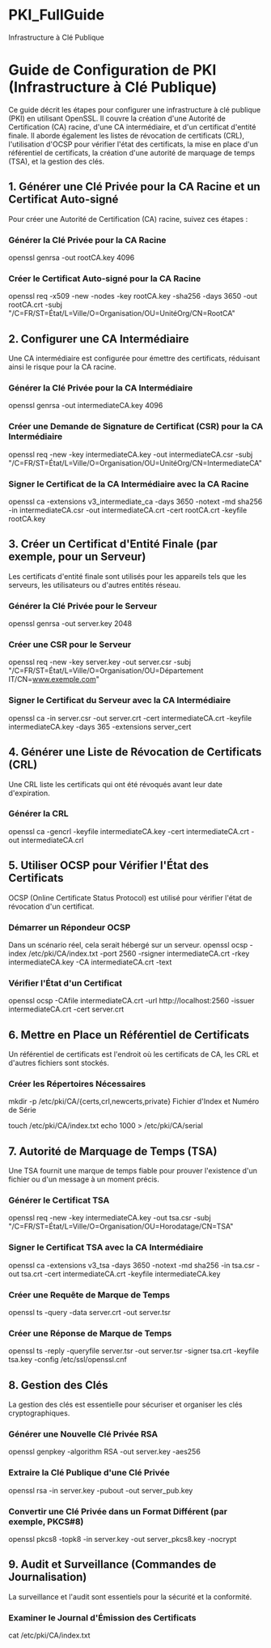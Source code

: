 # PKI_FullGuide
Infrastructure à Clé Publique
# Guide de Configuration de PKI (Infrastructure à Clé Publique)

Ce guide décrit les étapes pour configurer une infrastructure à clé publique (PKI) en utilisant OpenSSL. Il couvre la création d'une Autorité de Certification (CA) racine, d'une CA intermédiaire, et d'un certificat d'entité finale. Il aborde également les listes de révocation de certificats (CRL), l'utilisation d'OCSP pour vérifier l'état des certificats, la mise en place d'un référentiel de certificats, la création d'une autorité de marquage de temps (TSA), et la gestion des clés.

## 1. Générer une Clé Privée pour la CA Racine et un Certificat Auto-signé

Pour créer une Autorité de Certification (CA) racine, suivez ces étapes :

### Générer la Clé Privée pour la CA Racine
openssl genrsa -out rootCA.key 4096

### Créer le Certificat Auto-signé pour la CA Racine
openssl req -x509 -new -nodes -key rootCA.key -sha256 -days 3650 -out rootCA.crt -subj "/C=FR/ST=État/L=Ville/O=Organisation/OU=UnitéOrg/CN=RootCA"

## 2. Configurer une CA Intermédiaire
Une CA intermédiaire est configurée pour émettre des certificats, réduisant ainsi le risque pour la CA racine.


### Générer la Clé Privée pour la CA Intermédiaire
openssl genrsa -out intermediateCA.key 4096

### Créer une Demande de Signature de Certificat (CSR) pour la CA Intermédiaire
openssl req -new -key intermediateCA.key -out intermediateCA.csr -subj "/C=FR/ST=État/L=Ville/O=Organisation/OU=UnitéOrg/CN=IntermediateCA"

### Signer le Certificat de la CA Intermédiaire avec la CA Racine
openssl ca -extensions v3_intermediate_ca -days 3650 -notext -md sha256 -in intermediateCA.csr -out intermediateCA.crt -cert rootCA.crt -keyfile rootCA.key


## 3. Créer un Certificat d'Entité Finale (par exemple, pour un Serveur)
Les certificats d'entité finale sont utilisés pour les appareils tels que les serveurs, les utilisateurs ou d'autres entités réseau.

### Générer la Clé Privée pour le Serveur
openssl genrsa -out server.key 2048

### Créer une CSR pour le Serveur
openssl req -new -key server.key -out server.csr -subj "/C=FR/ST=État/L=Ville/O=Organisation/OU=Département IT/CN=www.exemple.com"

### Signer le Certificat du Serveur avec la CA Intermédiaire
openssl ca -in server.csr -out server.crt -cert intermediateCA.crt -keyfile intermediateCA.key -days 365 -extensions server_cert


## 4. Générer une Liste de Révocation de Certificats (CRL)
Une CRL liste les certificats qui ont été révoqués avant leur date d'expiration.

### Générer la CRL
openssl ca -gencrl -keyfile intermediateCA.key -cert intermediateCA.crt -out intermediateCA.crl


## 5. Utiliser OCSP pour Vérifier l'État des Certificats
OCSP (Online Certificate Status Protocol) est utilisé pour vérifier l'état de révocation d'un certificat.

### Démarrer un Répondeur OCSP
Dans un scénario réel, cela serait hébergé sur un serveur.
openssl ocsp -index /etc/pki/CA/index.txt -port 2560 -rsigner intermediateCA.crt -rkey intermediateCA.key -CA intermediateCA.crt -text

### Vérifier l'État d'un Certificat
openssl ocsp -CAfile intermediateCA.crt -url http://localhost:2560 -issuer intermediateCA.crt -cert server.crt


## 6. Mettre en Place un Référentiel de Certificats
Un référentiel de certificats est l'endroit où les certificats de CA, les CRL et d'autres fichiers sont stockés.

### Créer les Répertoires Nécessaires
mkdir -p /etc/pki/CA/{certs,crl,newcerts,private}
Fichier d'Index et Numéro de Série


touch /etc/pki/CA/index.txt
echo 1000 > /etc/pki/CA/serial


## 7. Autorité de Marquage de Temps (TSA)
Une TSA fournit une marque de temps fiable pour prouver l'existence d'un fichier ou d'un message à un moment précis.

### Générer le Certificat TSA
openssl req -new -key intermediateCA.key -out tsa.csr -subj "/C=FR/ST=État/L=Ville/O=Organisation/OU=Horodatage/CN=TSA"


### Signer le Certificat TSA avec la CA Intermédiaire
openssl ca -extensions v3_tsa -days 3650 -notext -md sha256 -in tsa.csr -out tsa.crt -cert intermediateCA.crt -keyfile intermediateCA.key

### Créer une Requête de Marque de Temps
openssl ts -query -data server.crt -out server.tsr

### Créer une Réponse de Marque de Temps
openssl ts -reply -queryfile server.tsr -out server.tsr -signer tsa.crt -keyfile tsa.key -config /etc/ssl/openssl.cnf


## 8. Gestion des Clés
La gestion des clés est essentielle pour sécuriser et organiser les clés cryptographiques.

### Générer une Nouvelle Clé Privée RSA
openssl genpkey -algorithm RSA -out server.key -aes256

### Extraire la Clé Publique d'une Clé Privée
openssl rsa -in server.key -pubout -out server_pub.key

### Convertir une Clé Privée dans un Format Différent (par exemple, PKCS#8)
openssl pkcs8 -topk8 -in server.key -out server_pkcs8.key -nocrypt

## 9. Audit et Surveillance (Commandes de Journalisation)
La surveillance et l'audit sont essentiels pour la sécurité et la conformité.

### Examiner le Journal d'Émission des Certificats

cat /etc/pki/CA/index.txt
